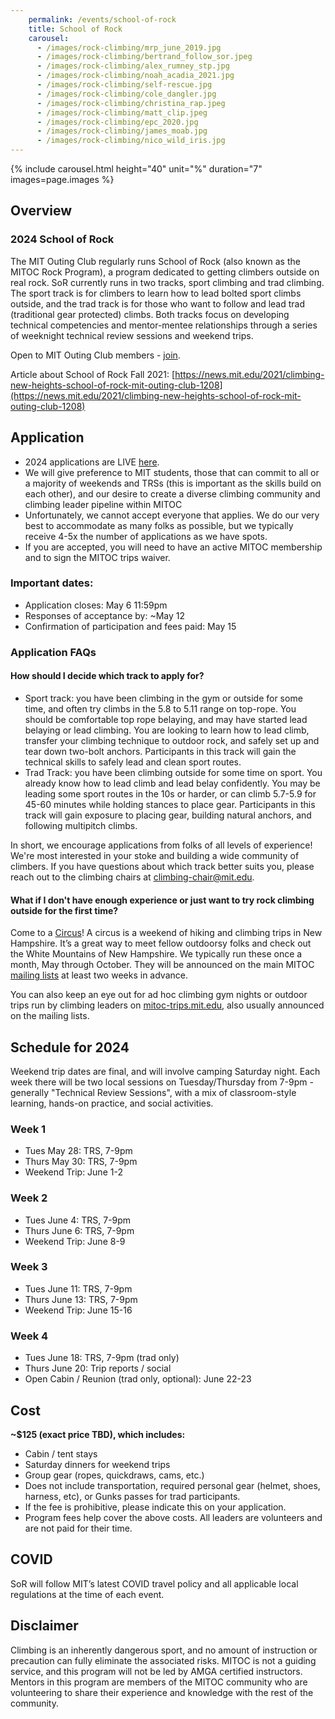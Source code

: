 ```yaml
---
    permalink: /events/school-of-rock
    title: School of Rock
    carousel:
      - /images/rock-climbing/mrp_june_2019.jpg
      - /images/rock-climbing/bertrand_follow_sor.jpeg
      - /images/rock-climbing/alex_rumney_stp.jpg
      - /images/rock-climbing/noah_acadia_2021.jpg
      - /images/rock-climbing/self-rescue.jpg
      - /images/rock-climbing/cole_dangler.jpg
      - /images/rock-climbing/christina_rap.jpeg
      - /images/rock-climbing/matt_clip.jpeg
      - /images/rock-climbing/epc_2020.jpg
      - /images/rock-climbing/james_moab.jpg
      - /images/rock-climbing/nico_wild_iris.jpg
---
```

{% include carousel.html height="40" unit="%" duration="7" images=page.images %}

## Overview

### 2024 School of Rock

The MIT Outing Club regularly runs School of Rock (also known as the MITOC Rock Program), a program dedicated to getting climbers outside on real rock. SoR currently runs in two tracks, sport climbing and trad climbing. The sport track is for climbers to learn how to lead bolted sport climbs outside, and the trad track is for those who want to follow and lead trad (traditional gear protected) climbs. Both tracks focus on developing technical competencies and mentor-mentee relationships through a series of weeknight technical review sessions and weekend trips.

Open to MIT Outing Club members - [join](/join).

Article about School of Rock Fall 2021: [https://news.mit.edu/2021/climbing-new-heights-school-of-rock-mit-outing-club-1208](https://news.mit.edu/2021/climbing-new-heights-school-of-rock-mit-outing-club-1208)

## Application
- 2024 applications are LIVE [here](https://forms.gle/zeXpxQFpPQCCy5zTA).
- We will give preference to MIT students, those that can commit to all or a majority of weekends and TRSs (this is important as the skills build on each other), and our desire to create a diverse climbing community and climbing leader pipeline within MITOC
- Unfortunately, we cannot accept everyone that applies. We do our very best to accommodate as many folks as possible, but we typically receive 4-5x the number of applications as we have spots.
- If you are accepted, you will need to have an active MITOC membership and to sign the MITOC trips waiver.

### Important dates:
- Application closes: May 6 11:59pm
- Responses of acceptance by: ~May 12
- Confirmation of participation and fees paid: May 15

### Application FAQs
#### How should I decide which track to apply for?
- Sport track: you have been climbing in the gym or outside for some time, and often try climbs in the 5.8 to 5.11 range on top-rope. You should be comfortable top rope belaying, and may have started lead belaying or lead climbing. You are looking to learn how to lead climb, transfer your climbing technique to outdoor rock, and safely set up and tear down two-bolt anchors. Participants in this track will gain the technical skills to safely lead and clean sport routes.
- Trad Track: you have been climbing outside for some time on sport. You already know how to lead climb and lead belay confidently. You may be leading some sport routes in the 10s or harder, or can climb 5.7-5.9 for 45-60 minutes while holding stances to place gear. Participants in this track will gain exposure to placing gear, building natural anchors, and following multipitch climbs.

In short, we encourage applications from folks of all levels of experience! We're most interested in your stoke and building a wide community of climbers. If you have questions about which track better suits you, please reach out to the climbing chairs at [climbing-chair@mit.edu](mailto:climbing-chair@mit.edu).

#### What if I don't have enough experience or just want to try rock climbing outside for the first time?
Come to a [Circus](/events/circus)! A circus is a weekend of hiking and climbing trips in New Hampshire. It’s a great way to meet fellow outdoorsy folks and check out the White Mountains of New Hampshire. We typically run these once a month, May through October. They will be announced on the main MITOC [mailing lists](/mailing-lists) at least two weeks in advance.

You can also keep an eye out for ad hoc climbing gym nights or outdoor trips run by climbing leaders on [mitoc-trips.mit.edu](https://mitoc-trips.mit.edu), also usually announced on the mailing lists.

## Schedule for 2024

Weekend trip dates are final, and will involve camping Saturday night. Each week there will be two local sessions on Tuesday/Thursday from 7-9pm - generally "Technical Review Sessions", with a mix of classroom-style learning, hands-on practice, and social activities.

### Week 1
- Tues May 28: TRS, 7-9pm
- Thurs May 30: TRS, 7-9pm
- Weekend Trip: June 1-2

### Week 2
- Tues June 4: TRS, 7-9pm
- Thurs June 6: TRS, 7-9pm
- Weekend Trip: June 8-9

### Week 3
- Tues June 11: TRS, 7-9pm
- Thurs June 13: TRS, 7-9pm
- Weekend Trip: June 15-16

### Week 4
- Tues June 18: TRS, 7-9pm (trad only)
- Thurs June 20: Trip reports / social
- Open Cabin / Reunion (trad only, optional): June 22-23

## Cost
**~$125 (exact price TBD), which includes:**
- Cabin / tent stays
- Saturday dinners for weekend trips
- Group gear (ropes, quickdraws, cams, etc.)
- Does not include transportation, required personal gear (helmet, shoes, harness, etc), or Gunks passes for trad participants.
- If the fee is prohibitive, please indicate this on your application.
- Program fees help cover the above costs. All leaders are volunteers and are not paid for their time.

## COVID
SoR will follow MIT’s latest COVID travel policy and all applicable local regulations at the time of each event.

## Disclaimer
Climbing is an inherently dangerous sport, and no amount of instruction or precaution can fully eliminate the associated risks. MITOC is not a guiding service, and this program will not be led by AMGA certified instructors. Mentors in this program are members of the MITOC community who are volunteering to share their experience and knowledge with the rest of the community.
